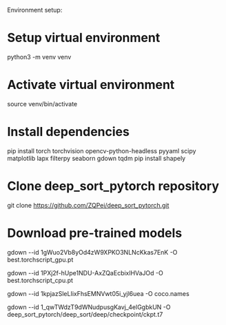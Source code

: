 Environment setup:

# Setup virtual environment
python3 -m venv venv

# Activate virtual environment
source venv/bin/activate

# Install dependencies
pip install torch torchvision opencv-python-headless pyyaml scipy matplotlib lapx filterpy seaborn gdown tqdm
pip install shapely

# Clone deep_sort_pytorch repository
git clone https://github.com/ZQPei/deep_sort_pytorch.git

# Download pre-trained models
gdown --id 1gWuo2Vb8yOd4zW9XPKO3NLNcKkas7EnK -O best.torchscript_gpu.pt

gdown --id 1PXj2f-hUpe1NDU-AxZQaEcbixlHVaJOd -O best.torchscript_cpu.pt

gdown --id 1kpjazSleLIixFhsEMNVwt05i_yjl6uea -O coco.names

gdown --id 1_qwTWdzT9dWNudpusgKavj_4elGgbkUN -O deep_sort_pytorch/deep_sort/deep/checkpoint/ckpt.t7
